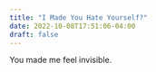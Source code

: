```yaml
---
title: "I Made You Hate Yourself?"
date: 2022-10-08T17:51:06-04:00
draft: false
---
```


You made me feel invisible.